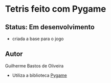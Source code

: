 # Tetris feito com Pygame

## Status: Em desenvolvimento
- criada a base para o jogo

## Autor
Guilherme Bastos de Oliveira

- Utiliza a biblioteca [Pygame](https://www.pygame.org/)
